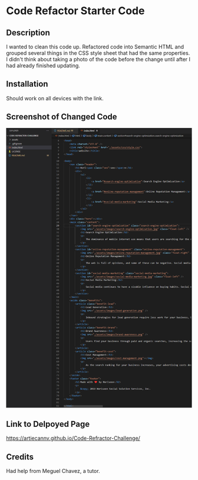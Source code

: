 # Code Refactor Starter Code

## Description

I wanted to clean this code up. Refactored code into Semantic HTML and grouped several things in the CSS style sheet that had the same properties. I didn't think about taking a photo of the code before the change until after I had already finished updating. 

## Installation

Should work on all devices with the link.

## Screenshot of Changed Code

<img src="./assets/images/html-file.png" alt="Photo of Mockup">

## Link to Delpoyed Page

https://artiecannv.github.io/Code-Refractor-Challenge/

## Credits

Had help from Meguel Chavez, a tutor.